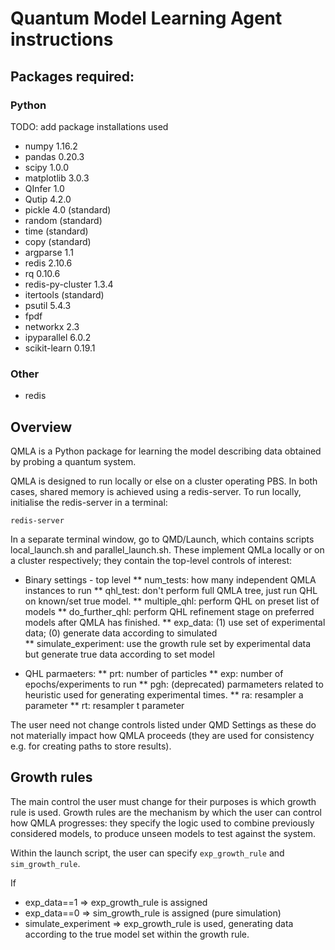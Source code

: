 # Quantum Model Learning Agent instructions



## Packages required:

### Python 
TODO: add package installations used
* numpy 1.16.2
* pandas 0.20.3
* scipy 1.0.0
* matplotlib 3.0.3
* QInfer 1.0 
* Qutip 4.2.0
* pickle 4.0 (standard)
* random (standard)
* time (standard)
* copy (standard)
* argparse 1.1
* redis 2.10.6
* rq 0.10.6
* redis-py-cluster 1.3.4
* itertools (standard)
* psutil 5.4.3
* fpdf
* networkx 2.3
* ipyparallel 6.0.2
* scikit-learn 0.19.1

### Other
* redis


## Overview 
QMLA is a Python package for learning the model describing data obtained by probing a quantum system. 

QMLA is designed to run locally or else on a cluster operating PBS. 
In both cases, shared memory is achieved using a redis-server. 
To run locally, initialise the redis-server in a terminal:
```
redis-server
```

In a separate terminal window, go to QMD/Launch, which contains scripts local_launch.sh and parallel_launch.sh. 
These implement QMLa locally or on a cluster respectively; they contain the top-level controls of interest:

* Binary settings - top level
** num_tests: how many independent QMLA instances to run
** qhl_test: don't perform full QMLA tree, just run QHL on known/set true model. 
** multiple_qhl: perform QHL on preset list of models
** do_further_qhl: perform QHL refinement stage on preferred models after QMLA has finished.
** exp_data: (1) use set of experimental data; (0) generate data according to simulated  
** simulate_experiment: use the growth rule set by experimental data but generate true data according to set model

* QHL parmaeters:
** prt: number of particles
** exp: number of epochs/experiments to run
** pgh: (deprecated) parmameters related to heuristic used for generating experimental times. 
** ra: resampler a parameter
** rt: resampler t parameter


The user need not change controls listed under QMD Settings as these do not materially impact how QMLA proceeds (they are used for consistency e.g. for creating paths to store results).


## Growth rules
The main control the user must change for their purposes is which growth rule is used. 
Growth rules are the mechanism by which the user can control how QMLA progresses: they specify the logic used to combine previously considered models, to produce unseen models to test against the system. 

Within the launch script, the user can specify `exp_growth_rule` and `sim_growth_rule`. 

If 
* exp_data==1 => exp_growth_rule is assigned
* exp_data==0 => sim_growth_rule is assigned (pure simulation) 
* simulate_experiment => exp_growth_rule is used, generating data according to the true model set within the growth rule. 

